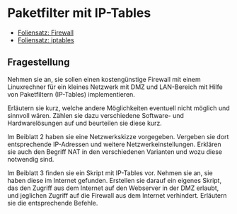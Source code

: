 # Paketfilter mit IP-Tables

- [Foliensatz: Firewall](./Firewall.pdf)
- [Foliensatz: iptables](./iptables.pdf)

## Fragestellung

Nehmen sie an, sie sollen einen kostengünstige Firewall mit einem Linuxrechner für ein kleines Netzwerk mit DMZ und LAN-Bereich mit Hilfe von Paketfiltern (IP-Tables) implementieren.

Erläutern sie kurz, welche andere Möglichkeiten eventuell nicht möglich und sinnvoll wären. Zählen sie dazu verschiedene Software- und Hardwarelösungen auf und beurteilen sie diese kurz.

Im Beiblatt 2 haben sie eine Netzwerkskizze vorgegeben. Vergeben sie dort entsprechende IP-Adressen und weitere Netzwerkeinstellungen. Erklären sie auch den Begriff NAT in den verschiedenen Varianten und wozu diese notwendig sind.

Im Beiblatt 3 finden sie ein Skript mit IP-Tables vor. Nehmen sie an, sie haben diese im Internet gefunden. Erstellen sie darauf ein eigenes Skript, das den Zugriff aus dem Internet auf den Webserver in der DMZ erlaubt, und jeglichen Zugriff auf die Firewall aus dem Internet verhindert. Erläutern sie die entsprechende Befehle.
